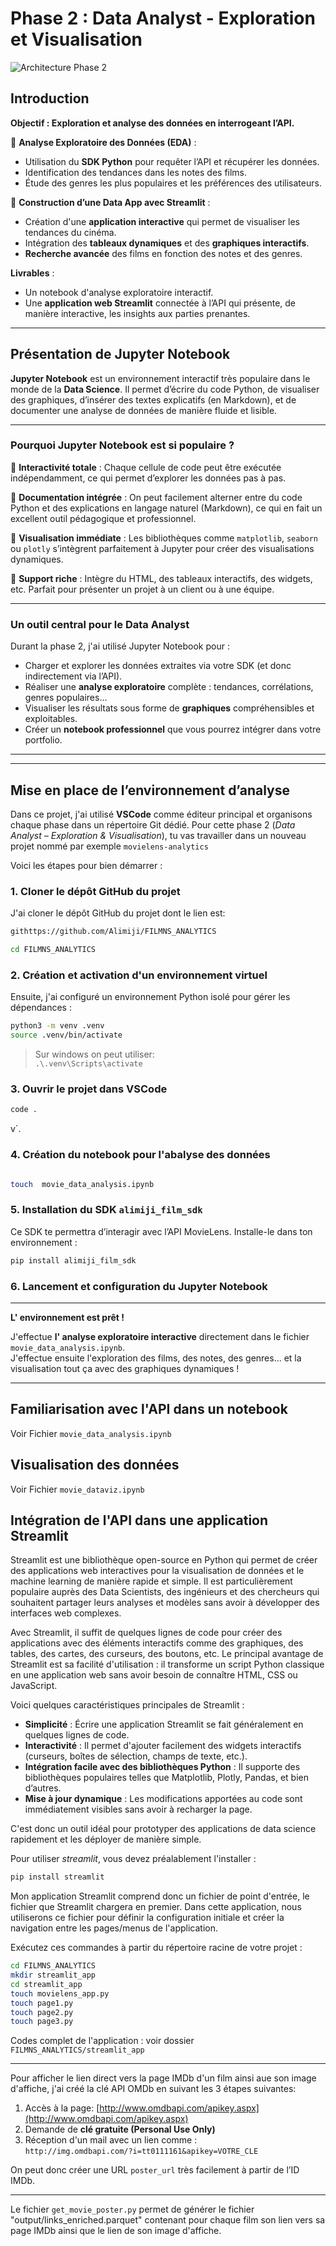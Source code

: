 # **Phase 2 : Data Analyst - Exploration et Visualisation**  

![Architecture Phase 2](architect2.png)

## Introduction

**Objectif : Exploration et analyse des données en interrogeant l’API.**  

🔹 **Analyse Exploratoire des Données (EDA)** :  
- Utilisation du **SDK Python** pour requêter l’API et récupérer les données.  
- Identification des tendances dans les notes des films.  
- Étude des genres les plus populaires et les préférences des utilisateurs.  

🔹 **Construction d’une Data App avec Streamlit** :  
- Création d'une **application interactive** qui permet de visualiser les tendances du cinéma.  
- Intégration des **tableaux dynamiques** et des **graphiques interactifs**.  
- **Recherche avancée** des films en fonction des notes et des genres.  

**Livrables** :  
- Un notebook d'analyse exploratoire interactif.  
- Une **application web Streamlit** connectée à l’API qui présente, de manière interactive, les insights aux parties prenantes.

---

## Présentation de Jupyter Notebook

**Jupyter Notebook** est un environnement interactif très populaire dans le monde de la **Data Science**. Il permet d’écrire du code Python, de visualiser des graphiques, d’insérer des textes explicatifs (en Markdown), et de documenter une analyse de données de manière fluide et lisible.

---

### Pourquoi Jupyter Notebook est si populaire ?

🔹 **Interactivité totale** : Chaque cellule de code peut être exécutée indépendamment, ce qui permet d’explorer les données pas à pas.

🔹 **Documentation intégrée** : On peut facilement alterner entre du code Python et des explications en langage naturel (Markdown), ce qui en fait un excellent outil pédagogique et professionnel.

🔹 **Visualisation immédiate** : Les bibliothèques comme `matplotlib`, `seaborn` ou `plotly` s’intègrent parfaitement à Jupyter pour créer des visualisations dynamiques.

🔹 **Support riche** : Intègre du HTML, des tableaux interactifs, des widgets, etc. Parfait pour présenter un projet à un client ou à une équipe.

---

### Un outil central pour le Data Analyst

Durant la phase 2, j'ai utilisé Jupyter Notebook pour :

- Charger et explorer les données extraites via votre SDK (et donc indirectement via l’API).
- Réaliser une **analyse exploratoire** complète : tendances, corrélations, genres populaires...
- Visualiser les résultats sous forme de **graphiques** compréhensibles et exploitables.
- Créer un **notebook professionnel** que vous pourrez intégrer dans votre portfolio.

---


---

## Mise en place de l’environnement d’analyse

Dans ce projet, j'ai utilisé **VSCode** comme éditeur principal et organisons chaque phase dans un répertoire Git dédié. Pour cette phase 2 (*Data Analyst – Exploration & Visualisation*), tu vas travailler dans un nouveau projet nommé par exemple `movielens-analytics` 

Voici les étapes pour bien démarrer :

### 1. Cloner le dépôt GitHub du projet

J'ai cloner  le dépôt GitHub du projet dont le lien est:
```bash
githttps://github.com/Alimiji/FILMNS_ANALYTICS

cd FILMNS_ANALYTICS
```

### 2. Création et activation d'un environnement virtuel

Ensuite, j'ai configuré un environnement Python isolé pour gérer les dépendances :

```bash
python3 -m venv .venv
source .venv/bin/activate
```

> Sur windows on peut utiliser:  
> `.\.venv\Scripts\activate`

### 3. Ouvrir le projet dans VSCode

```bash
code .
```

v`.

### 4. Création du notebook pour l'abalyse des données

 

```bash

touch  movie_data_analysis.ipynb
```

### 5. Installation du SDK `alimiji_film_sdk`

Ce SDK te permettra d’interagir avec l’API MovieLens. Installe-le dans ton environnement :

```bash
pip install alimiji_film_sdk
```

### 6. Lancement et configuration du Jupyter Notebook


---

**L' environnement est prêt !**

J'effectue **l' analyse exploratoire interactive** directement dans le fichier `movie_data_analysis.ipynb`.  
J'effectue ensuite l'exploration des films, des notes, des genres... et la visualisation tout ça avec des graphiques dynamiques !

---

## Familiarisation avec l'API dans un notebook 

Voir Fichier `movie_data_analysis.ipynb` 

## Visualisation des données

Voir Fichier `movie_dataviz.ipynb` 

## Intégration de l'API dans une application Streamlit

Streamlit est une bibliothèque open-source en Python qui permet de créer des applications web interactives pour la visualisation de données et le machine learning de manière rapide et simple. Il est particulièrement populaire auprès des Data Scientists, des ingénieurs et des chercheurs qui souhaitent partager leurs analyses et modèles sans avoir à développer des interfaces web complexes.

Avec Streamlit, il suffit de quelques lignes de code pour créer des applications avec des éléments interactifs comme des graphiques, des tables, des cartes, des curseurs, des boutons, etc. Le principal avantage de Streamlit est sa facilité d'utilisation : il transforme un script Python classique en une application web sans avoir besoin de connaître HTML, CSS ou JavaScript.

Voici quelques caractéristiques principales de Streamlit :
- **Simplicité** : Écrire une application Streamlit se fait généralement en quelques lignes de code.
- **Interactivité** : Il permet d'ajouter facilement des widgets interactifs (curseurs, boîtes de sélection, champs de texte, etc.).
- **Intégration facile avec des bibliothèques Python** : Il supporte des bibliothèques populaires telles que Matplotlib, Plotly, Pandas, et bien d’autres.
- **Mise à jour dynamique** : Les modifications apportées au code sont immédiatement visibles sans avoir à recharger la page.

C'est donc un outil idéal pour prototyper des applications de data science rapidement et les déployer de manière simple.

Pour utiliser *streamlit*, vous devez préalablement l'installer :

```bash
pip install streamlit
```

Mon application Streamlit comprend donc un fichier de point d'entrée, le fichier que Streamlit chargera en premier. Dans cette application, nous utiliserons ce fichier pour définir la configuration initiale et créer la navigation entre les pages/menus de l'application.

Exécutez ces commandes à partir du répertoire racine de votre projet :

```bash
cd FILMNS_ANALYTICS
mkdir streamlit_app
cd streamlit_app
touch movielens_app.py
touch page1.py
touch page2.py
touch page3.py
```

Codes complet de l'application : voir dossier `FILMNS_ANALYTICS/streamlit_app`

---

Pour afficher le lien direct vers la page IMDb d'un film ainsi aue son image d'affiche, j'ai créé la clé API OMDb en suivant les 3 étapes suivantes:

1. Accès à la page: [http://www.omdbapi.com/apikey.aspx](http://www.omdbapi.com/apikey.aspx)
2. Demande de **clé gratuite (Personal Use Only)**
3. Réception d'un mail avec un lien comme :  
   `http://img.omdbapi.com/?i=tt0111161&apikey=VOTRE_CLE`

On peut donc créer une URL `poster_url` très facilement à partir de l’ID IMDb.

---

Le fichier `get_movie_poster.py` permet de générer le fichier "output/links_enriched.parquet" contenant pour chaque film son lien vers sa page IMDb ainsi que le lien de son image d'affiche.
